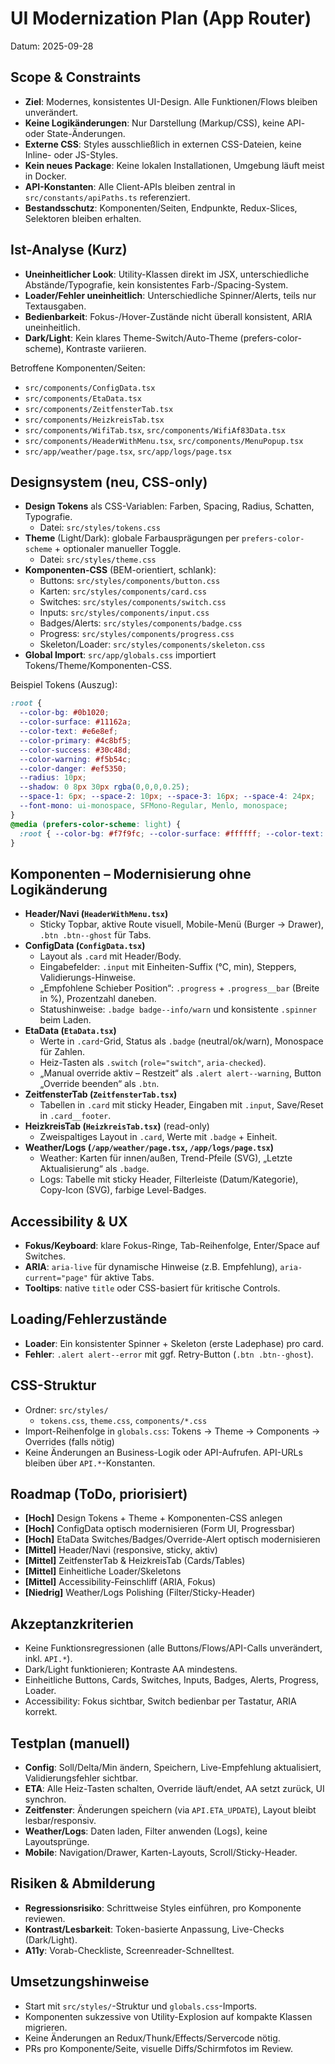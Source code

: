 # UI Modernization Plan (App Router)

Datum: 2025-09-28

## Scope & Constraints

- **Ziel**: Modernes, konsistentes UI-Design. Alle Funktionen/Flows bleiben unverändert.
- **Keine Logikänderungen**: Nur Darstellung (Markup/CSS), keine API- oder State-Änderungen.
- **Externe CSS**: Styles ausschließlich in externen CSS-Dateien, keine Inline- oder JS-Styles.
- **Kein neues Package**: Keine lokalen Installationen, Umgebung läuft meist in Docker.
- **API-Konstanten**: Alle Client-APIs bleiben zentral in `src/constants/apiPaths.ts` referenziert.
- **Bestandsschutz**: Komponenten/Seiten, Endpunkte, Redux-Slices, Selektoren bleiben erhalten.

## Ist-Analyse (Kurz)

- **Uneinheitlicher Look**: Utility-Klassen direkt im JSX, unterschiedliche Abstände/Typografie, kein konsistentes Farb-/Spacing-System.
- **Loader/Fehler uneinheitlich**: Unterschiedliche Spinner/Alerts, teils nur Textausgaben.
- **Bedienbarkeit**: Fokus-/Hover-Zustände nicht überall konsistent, ARIA uneinheitlich.
- **Dark/Light**: Kein klares Theme-Switch/Auto-Theme (prefers-color-scheme), Kontraste variieren.

Betroffene Komponenten/Seiten:
- `src/components/ConfigData.tsx`
- `src/components/EtaData.tsx`
- `src/components/ZeitfensterTab.tsx`
- `src/components/HeizkreisTab.tsx`
- `src/components/WifiTab.tsx`, `src/components/WifiAf83Data.tsx`
- `src/components/HeaderWithMenu.tsx`, `src/components/MenuPopup.tsx`
- `src/app/weather/page.tsx`, `src/app/logs/page.tsx`

## Designsystem (neu, CSS-only)

- **Design Tokens** als CSS-Variablen: Farben, Spacing, Radius, Schatten, Typografie.
  - Datei: `src/styles/tokens.css`
- **Theme** (Light/Dark): globale Farbausprägungen per `prefers-color-scheme` + optionaler manueller Toggle.
  - Datei: `src/styles/theme.css`
- **Komponenten-CSS** (BEM-orientiert, schlank):
  - Buttons: `src/styles/components/button.css`
  - Karten: `src/styles/components/card.css`
  - Switches: `src/styles/components/switch.css`
  - Inputs: `src/styles/components/input.css`
  - Badges/Alerts: `src/styles/components/badge.css`
  - Progress: `src/styles/components/progress.css`
  - Skeleton/Loader: `src/styles/components/skeleton.css`
- **Global Import**: `src/app/globals.css` importiert Tokens/Theme/Komponenten-CSS.

Beispiel Tokens (Auszug):
```css
:root {
  --color-bg: #0b1020;
  --color-surface: #11162a;
  --color-text: #e6e8ef;
  --color-primary: #4c8bf5;
  --color-success: #30c48d;
  --color-warning: #f5b54c;
  --color-danger: #ef5350;
  --radius: 10px;
  --shadow: 0 8px 30px rgba(0,0,0,0.25);
  --space-1: 6px; --space-2: 10px; --space-3: 16px; --space-4: 24px;
  --font-mono: ui-monospace, SFMono-Regular, Menlo, monospace;
}
@media (prefers-color-scheme: light) {
  :root { --color-bg: #f7f9fc; --color-surface: #ffffff; --color-text: #1c2430; }
}
```

## Komponenten – Modernisierung ohne Logikänderung

- **Header/Navi (`HeaderWithMenu.tsx`)**
  - Sticky Topbar, aktive Route visuell, Mobile-Menü (Burger → Drawer), `.btn .btn--ghost` für Tabs.
- **ConfigData (`ConfigData.tsx`)**
  - Layout als `.card` mit Header/Body.
  - Eingabefelder: `.input` mit Einheiten-Suffix (°C, min), Steppers, Validierungs-Hinweise.
  - „Empfohlene Schieber Position“: `.progress` + `.progress__bar` (Breite in %), Prozentzahl daneben.
  - Statushinweise: `.badge badge--info/warn` und konsistente `.spinner` beim Laden.
- **EtaData (`EtaData.tsx`)**
  - Werte in `.card`-Grid, Status als `.badge` (neutral/ok/warn), Monospace für Zahlen.
  - Heiz-Tasten als `.switch` (`role="switch"`, `aria-checked`).
  - „Manual override aktiv – Restzeit“ als `.alert alert--warning`, Button „Override beenden“ als `.btn`.
- **ZeitfensterTab (`ZeitfensterTab.tsx`)**
  - Tabellen in `.card` mit sticky Header, Eingaben mit `.input`, Save/Reset in `.card__footer`.
- **HeizkreisTab (`HeizkreisTab.tsx`)** (read-only)
  - Zweispaltiges Layout in `.card`, Werte mit `.badge` + Einheit.
- **Weather/Logs (`/app/weather/page.tsx`, `/app/logs/page.tsx`)**
  - Weather: Karten für innen/außen, Trend-Pfeile (SVG), „Letzte Aktualisierung“ als `.badge`.
  - Logs: Tabelle mit sticky Header, Filterleiste (Datum/Kategorie), Copy-Icon (SVG), farbige Level-Badges.

## Accessibility & UX

- **Fokus/Keyboard**: klare Fokus-Ringe, Tab-Reihenfolge, Enter/Space auf Switches.
- **ARIA**: `aria-live` für dynamische Hinweise (z.B. Empfehlung), `aria-current="page"` für aktive Tabs.
- **Tooltips**: native `title` oder CSS-basiert für kritische Controls.

## Loading/Fehlerzustände

- **Loader**: Ein konsistenter Spinner + Skeleton (erste Ladephase) pro card.
- **Fehler**: `.alert alert--error` mit ggf. Retry-Button (`.btn .btn--ghost`).

## CSS-Struktur

- Ordner: `src/styles/`
  - `tokens.css`, `theme.css`, `components/*.css`
- Import-Reihenfolge in `globals.css`: Tokens → Theme → Components → Overrides (falls nötig)
- Keine Änderungen an Business-Logik oder API-Aufrufen. API-URLs bleiben über `API.*`-Konstanten.

## Roadmap (ToDo, priorisiert)

- **[Hoch]** Design Tokens + Theme + Komponenten-CSS anlegen
- **[Hoch]** ConfigData optisch modernisieren (Form UI, Progressbar)
- **[Hoch]** EtaData Switches/Badges/Override-Alert optisch modernisieren
- **[Mittel]** Header/Navi (responsive, sticky, aktiv)
- **[Mittel]** ZeitfensterTab & HeizkreisTab (Cards/Tables)
- **[Mittel]** Einheitliche Loader/Skeletons
- **[Mittel]** Accessibility-Feinschliff (ARIA, Fokus)
- **[Niedrig]** Weather/Logs Polishing (Filter/Sticky-Header)

## Akzeptanzkriterien

- Keine Funktionsregressionen (alle Buttons/Flows/API-Calls unverändert, inkl. `API.*`).
- Dark/Light funktionieren; Kontraste AA mindestens.
- Einheitliche Buttons, Cards, Switches, Inputs, Badges, Alerts, Progress, Loader.
- Accessibility: Fokus sichtbar, Switch bedienbar per Tastatur, ARIA korrekt.

## Testplan (manuell)

- **Config**: Soll/Delta/Min ändern, Speichern, Live-Empfehlung aktualisiert, Validierungsfehler sichtbar.
- **ETA**: Alle Heiz-Tasten schalten, Override läuft/endet, AA setzt zurück, UI synchron.
- **Zeitfenster**: Änderungen speichern (via `API.ETA_UPDATE`), Layout bleibt lesbar/responsiv.
- **Weather/Logs**: Daten laden, Filter anwenden (Logs), keine Layoutsprünge.
- **Mobile**: Navigation/Drawer, Karten-Layouts, Scroll/Sticky-Header.

## Risiken & Abmilderung

- **Regressionsrisiko**: Schrittweise Styles einführen, pro Komponente reviewen.
- **Kontrast/Lesbarkeit**: Token-basierte Anpassung, Live-Checks (Dark/Light).
- **A11y**: Vorab-Checkliste, Screenreader-Schnelltest.

## Umsetzungshinweise

- Start mit `src/styles/`-Struktur und `globals.css`-Imports.
- Komponenten sukzessive von Utility-Explosion auf kompakte Klassen migrieren.
- Keine Änderungen an Redux/Thunk/Effects/Servercode nötig.
- PRs pro Komponente/Seite, visuelle Diffs/Schirmfotos im Review.
